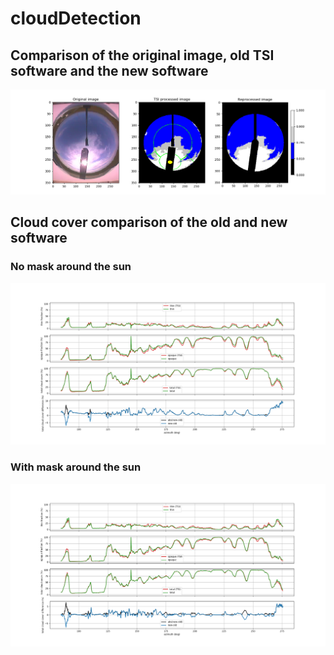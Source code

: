 # cloudDetection

## Comparison of the original image, old TSI software and the new software
![alt text](results/semi_clouds.png "Semi cloudy")

## Cloud cover comparison of the old and new software
### No mask around the sun
![alt text](results/skycovercomparison_nosundisk.png "Sky cover comparison")
### With mask around the sun
![alt text](results/skycovercomparison_sundisk.png "Sky cover comparison")

